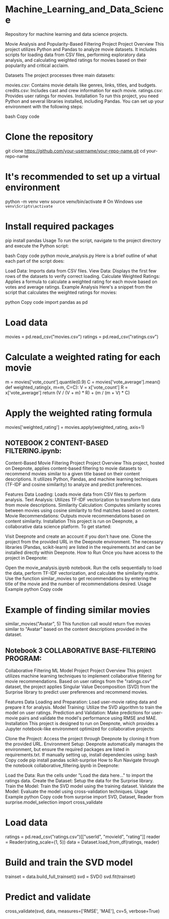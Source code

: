 # Machine_Learning_and_Data_Science
Repository for machine learning and data science projects.


Movie Analysis and Popularity-Based Filtering Project
Project Overview
This project utilizes Python and Pandas to analyze movie datasets. It includes scripts for loading data from CSV files, performing exploratory data analysis, and calculating weighted ratings for movies based on their popularity and critical acclaim.

Datasets
The project processes three main datasets:

movies.csv: Contains movie details like genres, links, titles, and budgets.
credits.csv: Includes cast and crew information for each movie.
ratings.csv: Provides user ratings for movies.
Installation
To run this project, you need Python and several libraries installed, including Pandas. You can set up your environment with the following steps:

bash
Copy code
# Clone the repository
git clone https://github.com/your-username/your-repo-name.git
cd your-repo-name

# It's recommended to set up a virtual environment
python -m venv venv
source venv/bin/activate  # On Windows use `venv\Scripts\activate`

# Install required packages
pip install pandas
Usage
To run the script, navigate to the project directory and execute the Python script:

bash
Copy code
python movie_analysis.py
Here is a brief outline of what each part of the script does:

Load Data: Imports data from CSV files.
View Data: Displays the first few rows of the datasets to verify correct loading.
Calculate Weighted Ratings: Applies a formula to calculate a weighted rating for each movie based on votes and average ratings.
Example Analysis
Here's a snippet from the script that calculates the weighted ratings for movies:

python
Copy code
import pandas as pd

# Load data
movies = pd.read_csv("movies.csv")
ratings = pd.read_csv("ratings.csv")

# Calculate a weighted rating for each movie
m = movies['vote_count'].quantile(0.9)
C = movies['vote_average'].mean()
def weighted_rating(x, m=m, C=C):
    V = x['vote_count']
    R = x['vote_average']
    return (V / (V + m) * R) + (m / (m + V) * C)

# Apply the weighted rating formula
movies['weighted_rating'] = movies.apply(weighted_rating, axis=1)



## NOTEBOOK 2 CONTENT-BASED FILTERING.ipynb:


Content-Based Movie Filtering Project
Project Overview
This project, hosted on Deepnote, applies content-based filtering to movie datasets to recommend movies similar to a given title based on their content descriptions. It utilizes Python, Pandas, and machine learning techniques (TF-IDF and cosine similarity) to analyze and predict preferences.

Features
Data Loading: Loads movie data from CSV files to perform analysis.
Text Analysis: Utilizes TF-IDF vectorization to transform text data from movie descriptions.
Similarity Calculation: Computes similarity scores between movies using cosine similarity to find matches based on content.
Movie Recommendations: Outputs movie recommendations based on content similarity.
Installation
This project is run on Deepnote, a collaborative data science platform. To get started:

Visit Deepnote and create an account if you don't have one.
Clone the project from the provided URL in the Deepnote environment.
The necessary libraries (Pandas, scikit-learn) are listed in the requirements.txt and can be installed directly within Deepnote.
How to Run
Once you have access to the project in Deepnote:

Open the movie_analysis.ipynb notebook.
Run the cells sequentially to load the data, perform TF-IDF vectorization, and calculate the similarity matrix.
Use the function similar_movies to get recommendations by entering the title of the movie and the number of recommendations desired.
Usage Example
python
Copy code
# Example of finding similar movies
similar_movies("Avatar", 5)
This function call would return five movies similar to "Avatar" based on the content descriptions provided in the dataset.


## Notebook 3 COLLABORATIVE BASE-FILTERING PROGRAM:

Collaborative Filtering ML Model Project
Project Overview
This project utilizes machine learning techniques to implement collaborative filtering for movie recommendations. Based on user ratings from the "ratings.csv" dataset, the project applies Singular Value Decomposition (SVD) from the Surprise library to predict user preferences and recommend movies.

Features
Data Loading and Preparation: Load user-movie rating data and prepare it for analysis.
Model Training: Utilize the SVD algorithm to train the model on user ratings.
Prediction and Validation: Make predictions for user-movie pairs and validate the model's performance using RMSE and MAE.
Installation
This project is designed to run on Deepnote, which provides a Jupyter notebook-like environment optimized for collaborative projects:

Clone the Project: Access the project through Deepnote by cloning it from the provided URL.
Environment Setup:
Deepnote automatically manages the environment, but ensure the required packages are listed in requirements.txt.
If manually setting up, install dependencies using:
bash
Copy code
pip install pandas scikit-surprise
How to Run
Navigate through the notebook collaborative_filtering.ipynb in Deepnote:

Load the Data: Run the cells under "Load the data here..." to import the ratings data.
Create the Dataset: Setup the data for the Surprise library.
Train the Model: Train the SVD model using the training dataset.
Validate the Model: Evaluate the model using cross-validation techniques.
Usage Example
python
Copy code
from surprise import SVD, Dataset, Reader
from surprise.model_selection import cross_validate

# Load data
ratings = pd.read_csv("ratings.csv")[["userId", "movieId", "rating"]]
reader = Reader(rating_scale=(1, 5))
data = Dataset.load_from_df(ratings, reader)

# Build and train the SVD model
trainset = data.build_full_trainset()
svd = SVD()
svd.fit(trainset)

# Predict and validate
cross_validate(svd, data, measures=['RMSE', 'MAE'], cv=5, verbose=True)



